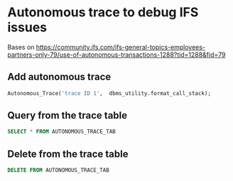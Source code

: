 # Autonomous trace to debug IFS issues

Bases on https://community.ifs.com/ifs-general-topics-employees-partners-only-79/use-of-autonomous-transactions-1288?tid=1288&fid=79

## Add autonomous trace
```sql
Autonomous_Trace('trace ID 1',  dbms_utility.format_call_stack);
```

## Query from the trace table
```sql
SELECT * FROM AUTONOMOUS_TRACE_TAB
```
## Delete from the trace table
```sql
DELETE FROM AUTONOMOUS_TRACE_TAB
```